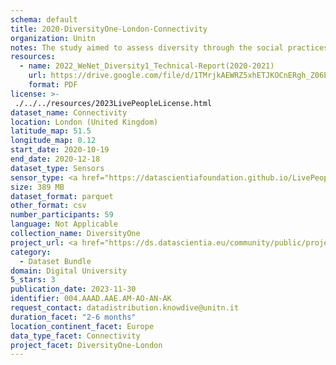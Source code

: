 ```yaml
---
schema: default
title: 2020-DiversityOne-London-Connectivity
organization: Unitn
notes: The study aimed to assess diversity through the social practices and daily behaviors of university students from eight different countries. The research was carried out in two phases. Initially, a large sample of students from Denmark, Italy, Mongolia, Paraguay, the United Kingdom, China, Mexico, and India, completed a survey on their social practices, as well as their socio-demographic, cultural, and psychological elements. In the second phase, a sub-sample of the respondents engaged in a four-week data collection by using an innovative smartphone application called iLog. This app collected data from thirty-four smartphone sensors around the clock, allowing for an in-depth investigation into the diversity and daily routines of university students across countries, both synchronically and diachronically.
resources:
  - name: 2022_WeNet_Diversity1_Technical-Report(2020-2021)
    url: https://drive.google.com/file/d/1TMrjkAEWRZ5xhETJKOCnERgh_Z06PO2E/view?usp=drive_link
    format: PDF
license: >-
 ./../../resources/2023LivePeopleLicense.html
dataset_name: Connectivity
location: London (United Kingdom)
latitude_map: 51.5
longitude_map: 0.12
start_date: 2020-10-19
end_date: 2020-12-18
dataset_type: Sensors
sensor_type: <a href="https://datascientiafoundation.github.io/LivePeople/datasets/2020-DV1-London-Cellular%20Network/"> cellular network</a>, <a href="https://datascientiafoundation.github.io/LivePeople/datasets/2020-DV1-London-Wifi%20Networks%20Event/">wifi networks</a>, <a href="https://datascientiafoundation.github.io/LivePeople/datasets/2020-DV1-London-Wifi%20Event/">wifi</a>,  <a href="https://datascientiafoundation.github.io/LivePeople/datasets/2020-DV1-London-Bluetooth%20Normal%20Event/">bluetooth</a>
size: 389 MB
dataset_format: parquet
other_format: csv
number_participants: 59
language: Not Applicable
collection_name: DiversityOne
project_url: <a href="https://ds.datascientia.eu/community/public/projects/ff8fb8d9-ecfd-4c39-bc09-c80eb4d90400">https://ds.datascientia.eu/community/public/projects/ff8fb8d9-ecfd-4c39-bc09-c80eb4d90400</a>
category: 
  - Dataset Bundle
domain: Digital University
5_stars: 3
publication_date: 2023-11-30
identifier: 004.AAAD.AAE.AM-AO-AN-AK
request_contact: datadistribution.knowdive@unitn.it
duration_facet: "2-6 months"
location_continent_facet: Europe
data_type_facet: Connectivity
project_facet: DiversityOne-London
---
```

